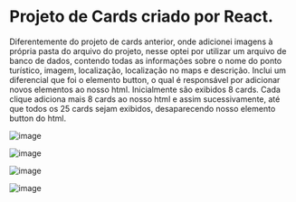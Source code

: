 # Projeto de Cards criado por React.

Diferentemente do projeto de cards anterior, onde adicionei imagens à própria pasta do arquivo do projeto, nesse optei por utilizar um arquivo de banco de dados, contendo todas as informações sobre o nome do ponto turístico, imagem, localização, localização no maps e descrição.
Inclui um diferencial que foi o elemento button, o qual é responsável por adicionar novos elementos ao nosso html.
Inicialmente são exibidos 8 cards. Cada clique adiciona mais 8 cards ao nosso html e assim sucessivamente, até que todos os 25 cards sejam exibidos, desaparecendo nosso elemento button do html.

![image](https://github.com/pedroAugtIn/CardsBancoDeDados/assets/158518938/312d4b33-e4a6-4d5a-aaf9-2e89dee86aa6)

![image](https://github.com/pedroAugtIn/CardsBancoDeDados/assets/158518938/b74012b8-77b6-435f-9f8d-e333513fe61c)

![image](https://github.com/pedroAugtIn/CardsBancoDeDados/assets/158518938/96d75373-be76-4196-b36d-839c383ac132)

![image](https://github.com/pedroAugtIn/CardsBancoDeDados/assets/158518938/e7227efb-823d-43cc-974d-29e49547f873)
